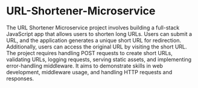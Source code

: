 # URL-Shortener-Microservice
The URL Shortener Microservice project involves building a full-stack JavaScript app that allows users to shorten long URLs. Users can submit a URL, and the application generates a unique short URL for redirection. Additionally, users can access the original URL by visiting the short URL. The project requires handling POST requests to create short URLs, validating URLs, logging requests, serving static assets, and implementing error-handling middleware. It aims to demonstrate skills in web development, middleware usage, and handling HTTP requests and responses.
